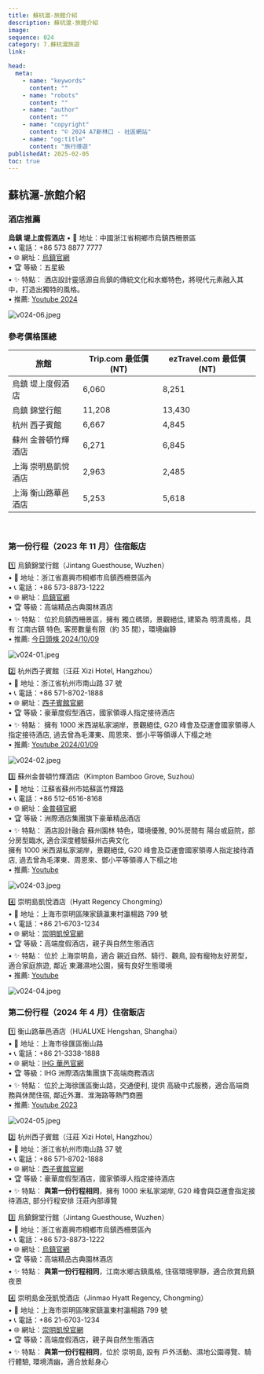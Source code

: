 ```yaml
---
title: 蘇杭滬-旅館介紹
description: 蘇杭滬-旅館介紹
image:
sequence: 024
category: 7.蘇杭滬旅遊
link:

head:
  meta:
    - name: "keywords"
      content: ""
    - name: "robots"
      content: ""
    - name: "author"
      content: ""
    - name: "copyright"
      content: "© 2024 A7新林口 - 社區網站"
    - name: "og:title"
      content: "旅行導遊"
publishedAt: 2025-02-05
toc: true
---
```


## 蘇杭滬-旅館介紹

### 酒店推薦

**烏鎮 堤上度假酒店**
• 📍 地址：中國浙江省桐鄉市烏鎮西柵景區  
• 📞 電話：+86 573 8877 7777  
• 🌐 網址：<a href="http://www.dishangresortwuzhen.cn//">烏鎮官網</a>  
• 🏆 等級：五星級  
• ✨ 特點：
酒店設計靈感源自烏鎮的傳統文化和水鄉特色，將現代元素融入其中，打造出獨特的風格。  
• 推薦: <a href="https://www.youtube.com/watch?v=6UBXy3nfdWo">Youtube 2024</a>

![v024-06.jpeg](/images/travel/v024-06.jpeg)

### 參考價格匯總

| 旅館                | Trip.com 最低價 (NT) | ezTravel.com 最低價 (NT) |
| ------------------- | -------------------- | ------------------------ |
| 烏鎮 堤上度假酒店   | 6,060                | 8,251                    |
| 烏鎮 錦堂行館       | 11,208               | 13,430                   |
| 杭州 西子賓館       | 6,667                | 4,845                    |
| 蘇州 金普頓竹輝酒店 | 6,271                | 6,845                    |
| 上海 崇明島凱悅酒店 | 2,963                | 2,485                    |
| 上海 衡山路華邑酒店 | 5,253                | 5,618                    |

<br>

### 第一份行程（2023 年 11 月）住宿飯店

1️⃣ 烏鎮錦堂行館（Jintang Guesthouse, Wuzhen）  
• 📍 地址：浙江省嘉興市桐鄉市烏鎮西柵景區內  
• 📞 電話：+86 573-8873-1222  
• 🌐 網址：<a href="http://www.wuzhen.com.cn/">烏鎮官網</a>  
• 🏆 等級：高端精品古典園林酒店  
• ✨ 特點：
位於烏鎮西柵景區，擁有 獨立碼頭，景觀絕佳, 建築為 明清風格，具有 江南古鎮 特色, 客房數量有限（約 35 間），環境幽靜  
• 推薦: <a href="https://www.toutiao.com/video/7165375769420549413/?app=news_article&timestamp=1738896379&source=input&utm_medium=wap_search&utm_source=&utm_content=%E7%83%8F%E9%8E%AE%E9%8C%A6%E5%A0%82%E8%A1%8C%E9%A4%A8&group_source=19&page_type=xiaoshipin&start_play_from_cache_progress=1&source=m_redirect">今日頭條 2024/10/09</a>

![v024-01.jpeg](/images/travel/v024-01.jpeg)

2️⃣ 杭州西子賓館（汪莊 Xizi Hotel, Hangzhou）  
• 📍 地址：浙江省杭州市南山路 37 號  
• 📞 電話：+86 571-8702-1888  
• 🌐 網址：<a href="http://www.xizihotel.com/#page1/null">西子賓館官網</a>  
• 🏆 等級：豪華度假型酒店，國家領導人指定接待酒店  
• ✨ 特點：
擁有 1000 米西湖私家湖岸，景觀絕佳, G20 峰會及亞運會國家領導人指定接待酒店, 過去曾為毛澤東、周恩來、鄧小平等領導人下榻之地  
• 推薦: <a href="https://www.youtube.com/watch?v=FspO966MmHE">Youtube 2024/01/09</a>

![v024-02.jpeg](/images/travel/v024-02.jpeg)

3️⃣ 蘇州金普頓竹輝酒店（Kimpton Bamboo Grove, Suzhou）  
• 📍 地址：江蘇省蘇州市姑蘇區竹輝路  
• 📞 電話：+86 512-6516-8168  
• 🌐 網址：<a href="https://www.ihg.com/kimptonhotels/hotels/cn/zh/reservation">金普頓官網</a>  
• 🏆 等級：洲際酒店集團旗下豪華精品酒店  
• ✨ 特點：
酒店設計融合 蘇州園林 特色，環境優雅, 90%房間有 陽台或庭院，部分房型臨水, 適合深度體驗蘇州古典文化  
擁有 1000 米西湖私家湖岸，景觀絕佳, G20 峰會及亞運會國家領導人指定接待酒店, 過去曾為毛澤東、周恩來、鄧小平等領導人下榻之地  
• 推薦: <a href="https://www.youtube.com/watch?v=FspO966MmHEhttps://www.youtube.com/watch?v=bxzMnkzZI_Y">Youtube</a>

![v024-03.jpeg](/images/travel/v024-03.jpeg)

4️⃣ 崇明島凱悅酒店（Hyatt Regency Chongming）  
• 📍 地址：上海市崇明區陳家鎮瀛東村瀛楊路 799 號  
• 📞 電話：+86 21-6703-1234  
• 🌐 網址：<a href="https://www.hyatt.com/hyatt-regency/zh-HK/shacr-hyatt-regency-chongming">崇明凱悅官網</a>  
• 🏆 等級：高端度假酒店，親子與自然生態酒店  
• ✨ 特點：
位於 上海崇明島，適合 親近自然、騎行、觀鳥, 設有寵物友好房型，適合家庭旅遊, 鄰近 東灘濕地公園，擁有良好生態環境  
• 推薦: <a href="https://www.youtube.com/watch?v=2PDrGWDnoi0">Youtube</a>

![v024-04.jpeg](/images/travel/v024-04.jpeg)

### 第二份行程（2024 年 4 月）住宿飯店

1️⃣ 衡山路華邑酒店（HUALUXE Hengshan, Shanghai）  
• 📍 地址：上海市徐匯區衡山路  
• 📞 電話：+86 21-3338-1888  
• 🌐 網址：<a href="https://www.ihg.com/hualuxe/hotels/cn/zh/shanghai/shahg/hoteldetail">IHG 華邑官網</a>  
• 🏆 等級：IHG 洲際酒店集團旗下高端商務酒店  
• ✨ 特點：
位於上海徐匯區衡山路，交通便利, 提供 高級中式服務，適合高端商務與休閒住宿, 鄰近外灘、淮海路等熱門商圈  
• 推薦: <a href="https://www.youtube.com/watch?v=nbIC6wO7-dM">Youtube 2023</a>

![v024-05.jpeg](/images/travel/v024-05.jpeg)

2️⃣ 杭州西子賓館（汪莊 Xizi Hotel, Hangzhou）  
• 📍 地址：浙江省杭州市南山路 37 號  
• 📞 電話：+86 571-8702-1888  
• 🌐 網址：<a href="http://www.xizihotel.com/#page1/null">西子賓館官網</a>  
• 🏆 等級：豪華度假型酒店，國家領導人指定接待酒店  
• ✨ 特點：
**與第一份行程相同**，擁有 1000 米私家湖岸, G20 峰會與亞運會指定接待酒店, 部分行程安排 汪莊內部導覽

3️⃣ 烏鎮錦堂行館（Jintang Guesthouse, Wuzhen）  
• 📍 地址：浙江省嘉興市桐鄉市烏鎮西柵景區內  
• 📞 電話：+86 573-8873-1222  
• 🌐 網址：<a href="http://www.wuzhen.com.cn/">烏鎮官網</a>  
• 🏆 等級：高端精品古典園林酒店  
• ✨ 特點：
**與第一份行程相同**，江南水鄉古鎮風格, 住宿環境寧靜，適合欣賞烏鎮夜景

4️⃣ 崇明島金茂凱悅酒店（Jinmao Hyatt Regency, Chongming）  
• 📍 地址：上海市崇明區陳家鎮瀛東村瀛楊路 799 號  
• 📞 電話：+86 21-6703-1234  
• 🌐 網址：<a href="https://www.hyatt.com/hyatt-regency/zh-HK/shacr-hyatt-regency-chongming">崇明凱悅官網</a>  
• 🏆 等級：高端度假酒店，親子與自然生態酒店  
 • ✨ 特點：
**與第一份行程相同**，位於 崇明島, 設有 戶外活動、濕地公園導覽、騎行體驗, 環境清幽，適合放鬆身心
